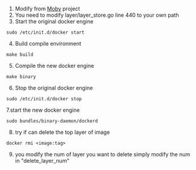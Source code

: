 1. Modify from [Moby](https://github.com/moby/moby) project
2. You need to modify layer/layer_store.go line 440 to your own path
3. Start the original docker engine
```
sudo /etc/init.d/docker start
```
4. Build compile environment
```
make build
```
5. Compile the new docker engine
```
make binary
```
6. Stop the original docker engine
```
sudo /etc/init.d/docker stop
```
7.start the new docker engine
```
sudo bundles/binary-daemon/dockerd
```
8. try if can delete the top layer of image
```
docker rmi <image:tag>
```

9. you modify the num of layer you want to delete 
simply modify the num in "delete_layer_num"
